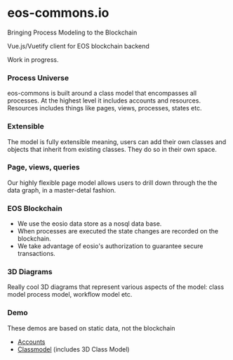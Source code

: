 # eos-commons.io
Bringing Process Modeling to the Blockchain

Vue.js/Vuetify client for EOS blockchain backend

Work in progress.

### Process Universe
eos-commons is built around a class model that encompasses all processes. At the highest level it includes accounts and resources. Resources includes things like pages, views, processes, states etc.
### Extensible
The model is fully extensible meaning, users can add their own classes and objects that inherit from existing classes. They do so in their own space. 
### Page, views, queries
Our highly flexible page model allows users to drill down through the the data graph, in a master-detal fashion.
### EOS Blockchain
- We use the eosio data store as a nosql data base.
- When processes are executed the state changes are recorded on the blockchain.
- We take advantage of eosio's authorization to guarantee secure transactions.
### 3D Diagrams
Really cool 3D diagrams that represent various aspects of the model: class model process model, workflow model etc.

### Demo
These demos are based on static data, not the blockchain
- [Accounts](https://gateway.pinata.cloud/ipfs/QmZsAZcoSXNNB7ZqzQFmeGtqbscozwqgguVizsJMfCTGZd/#/.kmghbh3qovtq./bicycleshop1.2kjjzqr2i5o5.1/bicycleshop1.h5syw45c3qg1./4htc3ykicyzj.tet4swafvc2k.)
- [Classmodel](https://gateway.pinata.cloud/ipfs/QmZsAZcoSXNNB7ZqzQFmeGtqbscozwqgguVizsJMfCTGZd/#/.4lk3hxyyfac3./gzthjuyjca4s.24cnex2sayeh.1/gzthjuyjca4s..) (includes 3D Class Model)
